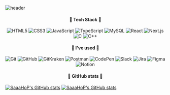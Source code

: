 
<!--
**SaaaHoP/SaaaHoP** is a ✨ _special_ ✨ repository because its `README.md` (this file) appears on your GitHub profile.

Here are some ideas to get you started:

- 🔭 I’m currently working on ...
- 🌱 I’m currently learning ...
- 👯 I’m looking to collaborate on ...
- 🤔 I’m looking for help with ...
- 💬 Ask me about ...
- 📫 How to reach me: ...
- 😄 Pronouns: ...
- ⚡ Fun fact: ...
-->

<!-- ![Anurag's GitHub stats](https://github-readme-stats.vercel.app/api?username=dltkdals224&show_icons=true&theme=radical) -->
<!--https://github.com/anuraghazra/github-readme-stats/blob/master/themes/README.md 에서 모든정보 확인 가능-->

![header](https://capsule-render.vercel.app/api?type=waving&color=gradient&height=250&section=header&text=Sung%20Ho%20Park&fontSize=40)


<h4 align="center"> 🌱 Tech Stack 🌱 </h4>

<p align="center">
  <img alt="HTML5" src ="https://img.shields.io/badge/HTML5-E34F26?&style=plastic&logo=HTML5&logoColor=white"/>
  <img alt="CSS3" src ="https://img.shields.io/badge/CSS3-1572B6?&style=plastic&logo=CSS3&logoColor=white"/>
  <img alt="JavaScript" src ="https://img.shields.io/badge/JavaScript-F7DF1E?&style=plastic&logo=JavaScript&logoColor=white"/>
  <img alt="TypeScript" src ="https://img.shields.io/badge/TypeScript-3178C6?&style=plastic&logo=TypeScript&logoColor=white"/>
  <img alt="MySQL" src ="https://img.shields.io/badge/MySQL-339933?&style=plastic&logo=MySQL&logoColor=white"/>
  <img alt="React" src ="https://img.shields.io/badge/React-61DAFB?&style=plastic&logo=React&logoColor=white"/>
  <img alt="Next.js" src ="https://img.shields.io/badge/Next.js-000000?&style=plastic&logo=Next.js&logoColor=white"/>
  <img alt="C" src ="https://img.shields.io/badge/C-A8B9CC?&style=plastic&logo=C&logoColor=white"/>
  <img alt="C++" src ="https://img.shields.io/badge/C++-00599C?&style=plastic&logo=C++&logoColor=white"/>
</p>
  
<h4 align="center"> 🎠 I've used 🎠 </h4>

<p align="center">
  <img alt="Git" src ="https://img.shields.io/badge/Git-F05032?&style=plastic&logo=Git&logoColor=white"/>
  <img alt="GitHub" src ="https://img.shields.io/badge/GitHub-181717?&style=plastic&logo=GitHub&logoColor=white"/>
  <img alt="GitKraken" src ="https://img.shields.io/badge/GitKraken-179287?&style=plastic&logo=GitKraken&logoColor=white"/>
  <img alt="Postman" src ="https://img.shields.io/badge/Postman-FF6C37?&style=plastic&logo=Postman&logoColor=white"/>
  <img alt="CodePen" src ="https://img.shields.io/badge/CodePen-000000?&style=plastic&logo=CodePen&logoColor=white"/>
  <img alt="Slack" src ="https://img.shields.io/badge/Slack-4A154B?&style=plastic&logo=Slack&logoColor=white"/>
  <img alt="Jira" src ="https://img.shields.io/badge/Jira-0052CC?&style=plastic&logo=Jira&logoColor=white"/>
  <img alt="Figma" src ="https://img.shields.io/badge/Figma-F24E1E?&style=plastic&logo=Figma&logoColor=white"/>
  <img alt="Notion" src ="https://img.shields.io/badge/Notion-000000?&style=plastic&logo=Notion&logoColor=white"/>
</p>
  
  
<h4 align="center"> 🥇 GitHub stats 🥇 </h4>

[![SaaaHoP's GitHub stats](https://github-readme-stats.vercel.app/api?username=SaaaHoP&show_icons=true&theme=rose_pine&count_private=true)](https://github.com/anuraghazra/github-readme-stats)
[![SaaaHoP's GitHub stats](https://github-readme-stats.vercel.app/api/top-langs?username=SaaaHoP&show_icons=true&theme=rose_pine&count_private=true)](https://github.com/anuraghazra/github-readme-stats)
